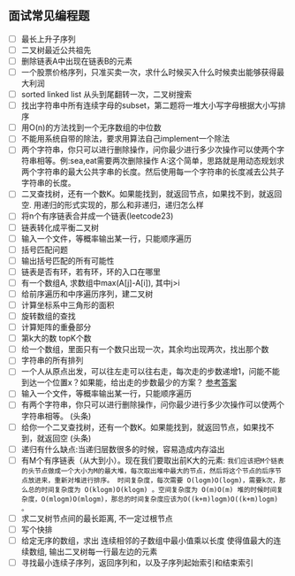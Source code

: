 ## 面试常见编程题

- [ ] 最长上升子序列  
- [ ] 二叉树最近公共祖先   
- [ ] 删除链表A中出现在链表B的元素
- [ ] 一个股票价格序列，只准买卖一次，求什么时候买入什么时候卖出能够获得最大利润
- [ ] sorted linked list 从头到尾翻转一次，二叉树搜索  
- [ ] 找出字符串中所有连续字母的subset，第二题将一堆大小写字母根据大小写排序  
- [ ] 用O(n)的方法找到一个无序数组的中位数
- [ ] 不能用系统自带的除法，要求用算法自己implement一个除法 
- [ ] 两个字符串，你只可以进行删除操作，问你最少进行多少次操作可以使两个字符串相等。例:sea,eat需要两次删除操作
A:这个简单，思路就是用动态规划求两个字符串的最大公共字串的长度。然后使用每一个字符串的长度减去公共子字符串的长度。 
- [ ] 二叉查找树，还有一个数K。如果能找到，就返回节点，如果找不到，就返回空. 用递归的形式实现的，那么和非递归，递归怎么样  
- [ ] 将n个有序链表合并成一个链表(leetcode23)   
- [ ] 链表转化成平衡二叉树  
- [ ] 输入一个文件，等概率输出某一行，只能顺序遍历
- [ ] 括号匹配问题　
- [ ] 输出括号匹配的所有可能性　　
- [ ] 链表是否有环，若有环，环的入口在哪里　
- [ ] 有一个数组A, 求数组中max(A[j]-A[i]), 其中j>i   
- [ ] 给前序遍历和中序遍历序列，建二叉树 
- [ ] 计算坐标系中三角形的面积  
- [ ] 旋转数组的查找  
- [ ] 计算矩阵的重叠部分  
- [ ] 第k大的数 topK个数  
- [ ] 给一个数组，里面只有一个数只出现一次，其余均出现两次，找出那个数  
- [ ] 字符串的所有排列  
- [ ] 一个人从原点出发，可以往左走可以往右走，每次走的步数递增1，问能不能到达一个位置x？如果能，给出走的步数最少的方案？ 
    [参考答案](https://blog.csdn.net/fuxuemingzhu/article/details/84556932)
- [ ] 输入一个文件，等概率输出某一行，只能顺序遍历  
- [ ] 有两个字符串，你只可以进行删除操作，问你最少进行多少次操作可以使两个字符串相等。 (头条)　　
- [ ] 给你一个二叉查找树，还有一个数K。如果能找到，就返回节点，如果找不到，就返回空 (头条)　　
- [ ] 递归有什么缺点:当递归层数很多的时候，容易造成内存溢出  
- [ ] 有M个有序链表（从大到小）。现在我们要取出前K大的元素:
      ```
        我们应该把M个链表的头节点做成一个大小为M的最大堆，每次取出堆中最大的节点，然后将这个节点的后序节点放进来，重新对堆进行排序。
       时间复杂度，每次需要 O(logm)O(logm)，需要k次，那么总的时间复杂度为 O(klogm)O(klogm) 。空间复杂度为 O(m)O(m)
       堆的时候时间复杂度，O(mlogm)O(mlogm)，那总的时间复杂度应该为O((k+m)logm)O((k+m)logm) 。
       ```
- [ ] 求二叉树节点间的最长距离, 不一定过根节点 
- [ ] 写个快排 
- [ ] 给定无序的数组，求出 连续相邻的子数组中最小值乘以长度 使得值最大的连续数组, 输出二叉树每一行最左边的元素  
- [ ] 寻找最小连续子序列，返回序列和，以及子序列起始索引和结束索引
